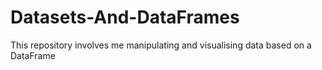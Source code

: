 # Datasets-And-DataFrames
This repository involves me manipulating and visualising data based on a DataFrame
